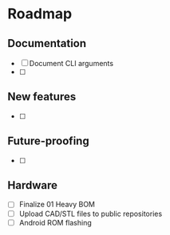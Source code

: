 # Roadmap

## Documentation

- [ ] Document CLI arguments
- [ ]

## New features

- [ ]

## Future-proofing

- [ ]

## Hardware

- [ ] Finalize 01 Heavy BOM
- [ ] Upload CAD/STL files to public repositories
- [ ] Android ROM flashing
